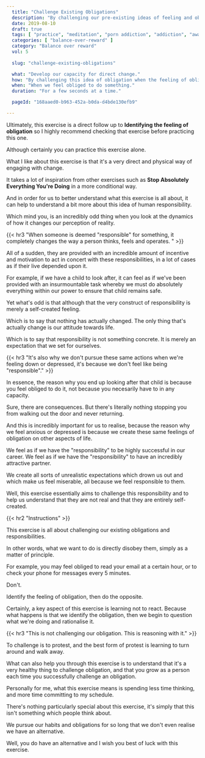 ```yaml
---
  title: "Challenge Existing Obligations"
  description: "By challenging our pre-existing ideas of feeling and obligation we can learn to develop control over how we react and respond in life."
  date: 2019-08-10
  draft: true
  tags: [ "practice", "meditation", "porn addiction", "addiction", "awareness", "awareness exercises", "perspective", "nofap", "neverfap", "neverfap deluxe" ]
  categories: [ "balance-over-reward" ]
  category: "Balance over reward"
  vol: 5
  
  slug: "challenge-existing-obligations"

  what: "Develop our capacity for direct change."
  how: "By challenging this idea of obligation when the feeling of obligation arises."
  when: "When we feel obliged to do something."
  duration: "For a few seconds at a time."

  pageId: "168aaed0-b963-452a-b0da-d4bde130efb9"

---
```


Ultimately, this exercise is a direct follow up to **Identifying the feeling of obligation** so I highly recommend checking that exercise before practicing this one.

Although certainly you can practice this exercise alone.

What I like about this exercise is that it's a very direct and physical way of engaging with change.

It takes a lot of inspiration from other exercises such as **Stop Absolutely Everything You're Doing** in a more conditional way.

And in order for us to better understand what this exercise is all about, it can help to understand a bit more about this idea of human responsibility.

Which mind you, is an incredibly odd thing when you look at the dynamics of how it changes our perception of reality.


{{< hr3 "When someone is deemed "responsible" for something, it completely changes the way a person thinks, feels and operates. " >}}


All of a sudden, they are provided with an incredible amount of incentive and motivation to act in concert with these responsibilities, in a lot of cases as if their live depended upon it. 

For example, if we have a child to look after, it can feel as if we've been provided with an insurmountable task whereby we must do absolutely everything within our power to ensure that child remains safe.

Yet what's odd is that although that the very construct of responsibility is merely a self-created feeling.

Which is to say that nothing has actually changed. The only thing that's actually change is our attitude towards life.

Which is to say that responsibility is not something concrete. It is merely an expectation that we set for ourselves.


{{< hr3 "It's also why we don't pursue these same actions when we're feeling down or depressed, it's because we don't feel like being "responsible"." >}}


In essence, the reason why you end up looking after that child is because you feel obliged to do it, not because you necesarily have to in any capacity.

Sure, there are consequences. But there's literally nothing stopping you from walking out the door and never returning.

And this is incredibly important for us to realise, because the reason why we feel anxious or depressed is because we create these same feelings of obligation on other aspects of life.

We feel as if we have the "responsibility" to be highly successful in our career. We feel as if we have the "responsibility" to have an incredibly attractive partner.

We create all sorts of unrealistic expectations which drown us out and which make us feel miserable, all because we feel responsible to them. 

Well, this exercise essentially aims to challenge this responsibility and to help us understand that they are not real and that they are entirely self-created.


{{< hr2 "Instructions" >}}


This exercise is all about challenging our existing obligations and responsibilities.

In other words, what we want to do is directly disobey them, simply as a matter of principle.

For example, you may feel obliged to read your email at a certain hour, or to check your phone for messages every 5 minutes.

Don't.

Identify the feeling of obligation, then do the opposite. 

Certainly, a key aspect of this exercise is learning not to react. Because what happens is that we identify the obligation, then we begin to question what we're doing and rationalise it.


{{< hr3 "This is not challenging our obligation. This is reasoning with it." >}}


To challenge is to protest, and the best form of protest is learning to turn around and walk away. 

What can also help you through this exercise is to understand that it's a very healthy thing to challenge obligation, and that you grow as a person each time you successfully challenge an obligation.

Personally for me, what this exercise means is spending less time thinking, and more time committing to my schedule.

There's nothing particularly special about this exercise, it's simply that this isn't something which people think about. 

We pursue our habits and obligations for so long that we don't even realise we have an alternative. 

Well, you do have an alternative and I wish you best of luck with this exercise. 



<!--
{{< hr2 "Additional Resources" >}}  -->

<!-- maybe link to other  -->

